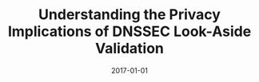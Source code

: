 ---
title: "Understanding the Privacy Implications of DNSSEC Look-Aside Validation"
collection: publications
permalink: /publication/2017-01-01-Understanding-the-Privacy-Implications-of-DNSSEC-Look-Aside-Validation
date: 2017-01-01
venue: 'In the proceedings of IEEE Symposium on Privacy-Aware Computing, PAC 2017, Washington, DC, USA, August 1-4, 2017'
paperurl: 'https://doi.ieeecomputersociety.org/10.1109/PAC.2017.38'
citation: ' David Mohaisen,  Zhongshu Gu,  Kui Ren,  Laurent Njilla,  Charles Kamhoua,  DaeHun Nyang, &quot;Understanding the Privacy Implications of DNSSEC Look-Aside Validation.&quot; In the proceedings of IEEE Symposium on Privacy-Aware Computing, PAC 2017, Washington, DC, USA, 2017.'
---